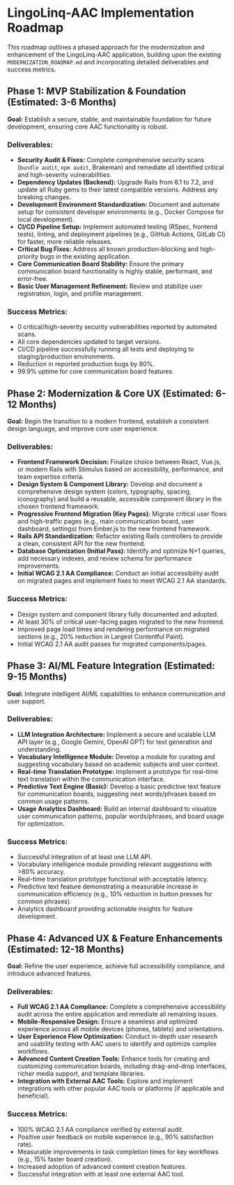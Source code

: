 # LingoLinq-AAC Implementation Roadmap

This roadmap outlines a phased approach for the modernization and enhancement of the LingoLinq-AAC application, building upon the existing `MODERNIZATION_ROADMAP.md` and incorporating detailed deliverables and success metrics.

## Phase 1: MVP Stabilization & Foundation (Estimated: 3-6 Months)

**Goal:** Establish a secure, stable, and maintainable foundation for future development, ensuring core AAC functionality is robust.

### Deliverables:
*   **Security Audit & Fixes:** Complete comprehensive security scans (`bundle audit`, `npm audit`, Brakeman) and remediate all identified critical and high-severity vulnerabilities.
*   **Dependency Updates (Backend):** Upgrade Rails from 6.1 to 7.2, and update all Ruby gems to their latest compatible versions. Address any breaking changes.
*   **Development Environment Standardization:** Document and automate setup for consistent developer environments (e.g., Docker Compose for local development).
*   **CI/CD Pipeline Setup:** Implement automated testing (RSpec, frontend tests), linting, and deployment pipelines (e.g., GitHub Actions, GitLab CI) for faster, more reliable releases.
*   **Critical Bug Fixes:** Address all known production-blocking and high-priority bugs in the existing application.
*   **Core Communication Board Stability:** Ensure the primary communication board functionality is highly stable, performant, and error-free.
*   **Basic User Management Refinement:** Review and stabilize user registration, login, and profile management.

### Success Metrics:
*   0 critical/high-severity security vulnerabilities reported by automated scans.
*   All core dependencies updated to target versions.
*   CI/CD pipeline successfully running all tests and deploying to staging/production environments.
*   Reduction in reported production bugs by 80%.
*   99.9% uptime for core communication board features.

## Phase 2: Modernization & Core UX (Estimated: 6-12 Months)

**Goal:** Begin the transition to a modern frontend, establish a consistent design language, and improve core user experience.

### Deliverables:
*   **Frontend Framework Decision:** Finalize choice between React, Vue.js, or modern Rails with Stimulus based on accessibility, performance, and team expertise criteria.
*   **Design System & Component Library:** Develop and document a comprehensive design system (colors, typography, spacing, iconography) and build a reusable, accessible component library in the chosen frontend framework.
*   **Progressive Frontend Migration (Key Pages):** Migrate critical user flows and high-traffic pages (e.g., main communication board, user dashboard, settings) from Ember.js to the new frontend framework.
*   **Rails API Standardization:** Refactor existing Rails controllers to provide a clean, consistent API for the new frontend.
*   **Database Optimization (Initial Pass):** Identify and optimize N+1 queries, add necessary indexes, and review schema for performance improvements.
*   **Initial WCAG 2.1 AA Compliance:** Conduct an initial accessibility audit on migrated pages and implement fixes to meet WCAG 2.1 AA standards.

### Success Metrics:
*   Design system and component library fully documented and adopted.
*   At least 30% of critical user-facing pages migrated to the new frontend.
*   Improved page load times and rendering performance on migrated sections (e.g., 20% reduction in Largest Contentful Paint).
*   Initial WCAG 2.1 AA audit passes for migrated components/pages.

## Phase 3: AI/ML Feature Integration (Estimated: 9-15 Months)

**Goal:** Integrate intelligent AI/ML capabilities to enhance communication and user support.

### Deliverables:
*   **LLM Integration Architecture:** Implement a secure and scalable LLM API layer (e.g., Google Gemini, OpenAI GPT) for text generation and understanding.
*   **Vocabulary Intelligence Module:** Develop a module for curating and suggesting vocabulary based on academic subjects and user context.
*   **Real-time Translation Prototype:** Implement a prototype for real-time text translation within the communication interface.
*   **Predictive Text Engine (Basic):** Develop a basic predictive text feature for communication boards, suggesting next words/phrases based on common usage patterns.
*   **Usage Analytics Dashboard:** Build an internal dashboard to visualize user communication patterns, popular words/phrases, and board usage for optimization.

### Success Metrics:
*   Successful integration of at least one LLM API.
*   Vocabulary intelligence module providing relevant suggestions with >80% accuracy.
*   Real-time translation prototype functional with acceptable latency.
*   Predictive text feature demonstrating a measurable increase in communication efficiency (e.g., 10% reduction in button presses for common phrases).
*   Analytics dashboard providing actionable insights for feature development.

## Phase 4: Advanced UX & Feature Enhancements (Estimated: 12-18 Months)

**Goal:** Refine the user experience, achieve full accessibility compliance, and introduce advanced features.

### Deliverables:
*   **Full WCAG 2.1 AA Compliance:** Complete a comprehensive accessibility audit across the entire application and remediate all remaining issues.
*   **Mobile-Responsive Design:** Ensure a seamless and optimized experience across all mobile devices (phones, tablets) and orientations.
*   **User Experience Flow Optimization:** Conduct in-depth user research and usability testing with AAC users to identify and optimize complex workflows.
*   **Advanced Content Creation Tools:** Enhance tools for creating and customizing communication boards, including drag-and-drop interfaces, richer media support, and template libraries.
*   **Integration with External AAC Tools:** Explore and implement integrations with other popular AAC tools or platforms (if applicable and beneficial).

### Success Metrics:
*   100% WCAG 2.1 AA compliance verified by external audit.
*   Positive user feedback on mobile experience (e.g., 90% satisfaction rate).
*   Measurable improvements in task completion times for key workflows (e.g., 15% faster board creation).
*   Increased adoption of advanced content creation features.
*   Successful integration with at least one external AAC tool.
